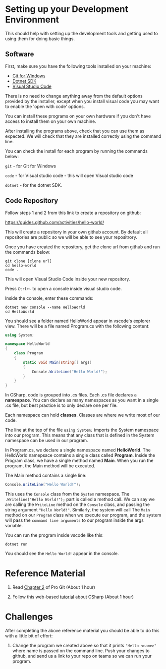 # Setting up your Development Environment

This should help with setting up the development tools and getting used to using them for doing basic things.

## Software
First, make sure you have the following tools installed on your machine:

 - [Git for Windows](https://git-scm.com/download/win)
 - [Dotnet SDK](https://www.microsoft.com/net/download/thank-you/dotnet-sdk-2.1.402-windows-x64-installer)
 - [Visual Studio Code](https://code.visualstudio.com/)

There is no need to change anything away from the default options provided by the installer, except when you install visual code you may want to enable the 'open with code' options.

You can install these programs on your own hardware if you don't have access to install them on your own machine.

After installing the programs above, check that you can use them as expected. We will check that they are installed correctly using the command line.

You can check the install for each program by running the commands below:

`git` - for Git for Windows

`code` - for Visual studio code - this will open Visual studio code

`dotnet` - for the dotnet SDK.

## Code Repository

Follow steps 1 and 2 from this link to create a repository on github:

https://guides.github.com/activities/hello-world/

This will create a repository in your own github account. By default all repositories are public so we will be able to see your repositrory.

Once you have created the repository, get the clone url from github and run the commands below:

```
git clone [clone url] 
cd hello-world
code .
```

This will open Visual Studio Code inside your new repository.

Press `Ctrl+~` to open a console inside visual studio code.

Inside the console, enter these commands:
```
dotnet new console --name HelloWorld
cd HelloWorld
``` 

You should see a folder named HelloWorld appear in vscode's explorer view. There will be a file named Program.cs with the following content:

```csharp
using System;

namespace HelloWorld
{
    class Program
    {
        static void Main(string[] args)
        {
            Console.WriteLine("Hello World!");
        }
    }
}
```

In CSharp, code is grouped into .cs files. Each .cs file declares a **namespace**. You can declare as many namespaces as you want in a single .cs file, but best practice is to only declare one per file.

Each namespace can hold **classes**. Classes are where we write most of our code.

The line at the top of the file `using System;` imports the System namespace into our program. This means that any class that is defined in the System namespace can be used in our program.

In Program.cs, we declare a single namespace named **HelloWorld**. The HelloWorld namepsace contains a single class called **Program**. Inside the Program class, we have a single method named **Main**. When you run the program, the Main method will be executed. 

The Main method contains a single line:
```csharp
Console.WriteLine("Hello World!");
```

This uses the `Console` class from the `System` namespace. The `.Writeline("Hello World!");` part is called a method call. We can say we are calling the `WriteLine` method on the `Console` class, and passing the string argument `"Hello World!"`. Similarly, the system will call The `Main` method on our `Program` class when we execute our program, and the system will pass the `command line arguments` to our program inside the args variable.

You can run the program inside vscode like this:

```
dotnet run
```

You should see the `Hello World!` appear in the console.

# Reference Material
1. Read [Chapter 2](https://git-scm.com/book/en/v2/Git-Basics-Getting-a-Git-Repository) of Pro Git (About 1 hour)

2. Follow this web-based [tutorial](https://docs.microsoft.com/en-us/dotnet/csharp/quick-starts/hello-world) about CSharp (About 1 hour)

# Challenges

After completing the above reference material you should be able to do this with a little bit of effort:

1. Change the program we created above so that it prints `"Hello <name>"` where name is passed on the command line.
Push your changes to github, and send us a link to your repo on teams so we can run your program.

